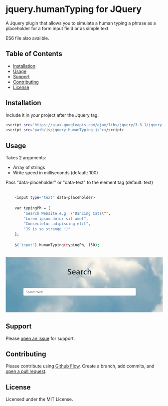# jquery.humanTyping for JQuery

A Jquery plugin that allows you to simulate a human typing a phrase as a placeholder for a form input field or as simple text.

ES6 file also availble.

## Table of Contents

- [Installation](#installation)
- [Usage](#usage)
- [Support](#support)
- [Contributing](#contributing)
- [License](#license)

## Installation

Include it in your project after the Jquery <link> tag.

```sh
<script src="https://ajax.googleapis.com/ajax/libs/jquery/3.3.1/jquery.min.js"></script>
<script src="path/js/jquery.humanTyping.js"></script>
```

## Usage

Takes 2 arguments:

- Array of strings
- Write speed in milliseconds (default: 100)

Pass "data-placeholder" or "data-text" to the element tag (default: text)

```sh

	<input type="text" data-placeholder>

    var typingPh = [
        "Search Website e.g. \"Dancing Cats\"",
        "Lorem ipsum dolor sit amet",
        "Consectetur adipiscing elit",
        "JS is so strange :)"
    ]; 

    $('input').humanTyping(typingPh, 150);
    
```
![Preview](screen.gif)

## Support

Please [open an issue](https://github.com/fraction/jquery-humantyping/issues/new) for support.

## Contributing

Please contribute using [Github Flow](https://guides.github.com/introduction/flow/). Create a branch, add commits, and [open a pull request](https://github.com/manuel-inhertz/jquery.humanTyping/pull/new/master).

## License

Licensed under the MIT License.

